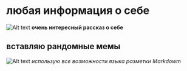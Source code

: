 # любая информация о себе
![Alt text](image.png)
__очень интересный рассказ о себе__ 

## вставляю рандомные мемы

![Alt text](image-1.png)
*использую все возможности языка разметки Markdowm*
